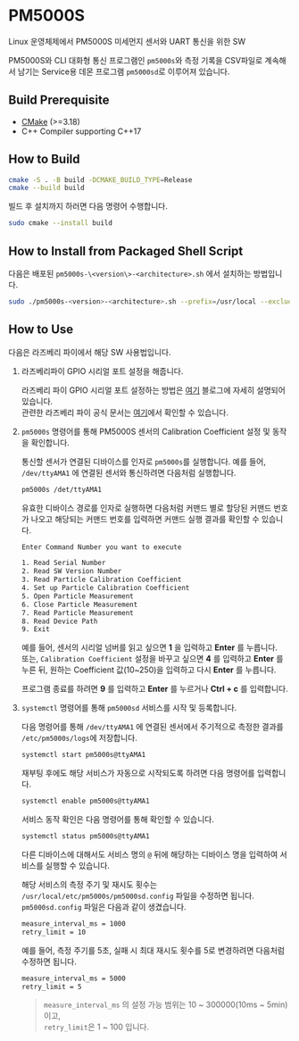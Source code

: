 # PM5000S

Linux 운영체제에서 PM5000S 미세먼지 센서와 UART 통신을 위한 SW

PM5000S와 CLI 대화형 통신 프로그램인 `pm5000s`와 측정 기록을 CSV파일로 계속해서 남기는 Service용 데몬 프로그램 `pm5000sd`로 이루어져 있습니다.

## Build Prerequisite

- [CMake] (>=3.18)
- C++ Compiler supporting C++17

## How to Build

```sh
cmake -S . -B build -DCMAKE_BUILD_TYPE=Release
cmake --build build
```

빌드 후 설치까지 하러면 다음 명령어 수행합니다.

```sh
sudo cmake --install build
```

## How to Install from Packaged Shell Script

다음은 배포된 `pm5000s-\<version\>-<architecture>.sh` 에서 설치하는 방법입니다.

```sh
sudo ./pm5000s-<version>-<architecture>.sh --prefix=/usr/local --exclude-subdir --skip-license
```

## How to Use

다음은 라즈베리 파이에서 해당 SW 사용법입니다.

1. 라즈베리파이 GPIO 시리얼 포트 설정을 해줍니다.

    라즈베리 파이 GPIO 시리얼 포트 설정하는 방법은 [여기](https://m.blog.naver.com/emperonics/222039301356) 블로그에 자세히 설명되어 있습니다.  
    관련한 라즈베리 파이 공식 문서는 [여기](https://www.raspberrypi.org/documentation/configuration/uart.md)에서 확인할 수 있습니다.

2. `pm5000s` 명령어를 통해 PM5000S 센서의 Calibration Coefficient 설정 및 동작을 확인합니다.

    통신할 센서가 연결된 디바이스를 인자로 `pm5000s`를 실행합니다.
    예를 들어, `/dev/ttyAMA1` 에 연결된 센서와 통신하려면 다음처럼 실행합니다.

    ```sh
    pm5000s /det/ttyAMA1
    ```

    유효한 디바이스 경로를 인자로 실행하면 다음처럼 커맨드 별로 할당된 커맨드 번호가 나오고 해당되는 커맨드 번호를 입력하면 커맨드 실행 결과를 확인할 수 있습니다.

    ```sh
    Enter Command Number you want to execute

    1. Read Serial Number
    2. Read SW Version Number
    3. Read Particle Calibration Coefficient
    4. Set up Particle Calibration Coefficient
    5. Open Particle Measurement
    6. Close Particle Measurement
    7. Read Particle Measurement
    8. Read Device Path
    9. Exit
    ```

    예를 들어, 센서의 시리얼 넘버를 읽고 싶으면 **1** 을 입력하고 **Enter** 를 누릅니다.  
    또는, `Calibration Coefficient` 설정을 바꾸고 싶으면 **4** 를 입력하고 **Enter** 를 누른 뒤, 원하는 Coefficient 값(10~250)을 입력하고 다시 **Enter** 를 누릅니다.

    프로그램 종료를 하려면 **9** 를 입력하고 **Enter** 를 누르거나 **Ctrl + c** 를 입력합니다.

3. `systemctl` 명령어를 통해 `pm5000sd` 서비스를 시작 및 등록합니다.

    다음 명령어를 통해 `/dev/ttyAMA1` 에 연결된 센서에서 주기적으로 측정한 결과를 `/etc/pm5000s/logs`에 저장합니다.

    ```sh
    systemctl start pm5000s@ttyAMA1
    ```

    재부팅 후에도 해당 서비스가 자동으로 시작되도록 하려면 다음 명령어를 입력합니다.

    ```sh
    systemctl enable pm5000s@ttyAMA1
    ```

    서비스 동작 확인은 다음 명령어를 통해 확인할 수 있습니다.

    ```sh
    systemctl status pm5000s@ttyAMA1
    ```

    다른 디바이스에 대해서도 서비스 명의 `@` 뒤에 해당하는 디바이스 명을 입력하여 서비스를 실행할 수 있습니다.

    해당 서비스의 측정 주기 및 재시도 횟수는 `/usr/local/etc/pm5000s/pm5000sd.config` 파일을 수정하면 됩니다.  
    `pm5000sd.config` 파일은 다음과 같이 생겼습니다.

    ```txt
    measure_interval_ms = 1000
    retry_limit = 10
    ```

    예를 들어, 측정 주기를 5초, 실패 시 최대 재시도 횟수를 5로 변경하려면 다음처럼 수정하면 됩니다.

    ```txt
    measure_interval_ms = 5000
    retry_limit = 5
    ```

    > `measure_interval_ms` 의 설정 가능 범위는 10 ~ 300000(10ms ~ 5min) 이고,  
    > `retry_limit`은  1 ~ 100 입니다.

[CMake]: https://cmake.org
